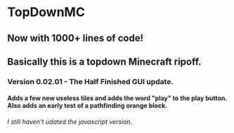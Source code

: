 # TopDownMC
## Now with 1000+ lines of code!
## Basically this is a topdown Minecraft ripoff.
### Version 0.02.01 - The Half Finished GUI update.
#### Adds a few new useless tiles and adds the word "play" to the play button. <br>Also adds an early test of a pathfinding orange block.

###### I still haven't udated the javascript version.

